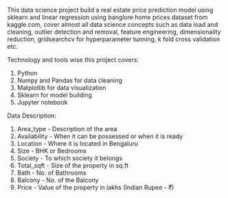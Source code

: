 This data science project build a real estate price prediction model using sklearn and linear regression using banglore home prices dataset from kaggle.com, cover almost all data science concepts such as data load and cleaning, outlier detection and removal, feature engineering, dimensionality reduction, gridsearchcv for hyperparameter tunning, k fold cross validation etc. 

Technology and tools wise this project covers:
1. Python
2. Numpy and Pandas for data cleaning
3. Matplotlib for data visualization
4. Sklearn for model building
5. Jupyter notebook

Data Description:
1. Area_type - Description of the area
2. Availability - When it can be possessed or when it is ready
3. Location - Where it is located in Bengaluru
4. Size - BHK or Bedrooms
5. Society - To which society it belongs
6. Total_sqft - Size of the property in sq.ft
7. Bath - No. of Bathrooms
8. Balcony - No. of the Balcony
9. Price - Value of the property in lakhs (Indian Rupee - ₹)

